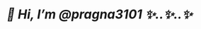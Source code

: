 <h1><i><b> 👋 Hi, I’m @pragna3101 ✨..✨..✨<b></i></h1>

<!---
pragna3101/pragna3101 is a ✨ special ✨ repository because its `README.md` (this file) appears on your GitHub profile.
You can click the Preview link to take a look at your changes.
--->
